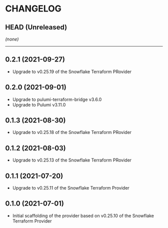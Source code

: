 CHANGELOG
=========

## HEAD (Unreleased)
_(none)_

---

## 0.2.1 (2021-09-27)
* Upgrade to v0.25.19 of the Snowflake Terraform PRovider

## 0.2.0 (2021-09-01)
* Upgrade to pulumi-terraform-bridge v3.6.0
* Upgrade to Pulumi v3.11.0

## 0.1.3 (2021-08-30)
* Upgrade to v0.25.18 of the Snowflake Terraform PRovider

## 0.1.2 (2021-08-03)
* Upgrade to v0.25.13 of the Snowflake Terraform PRovider

## 0.1.1 (2021-07-20)
* Upgrade to v0.25.11 of the Snowflake Terraform Provider

## 0.1.0 (2021-07-01)
* Initial scaffolding of the provider based on v0.25.10 of the Snowflake Terraform Provider
